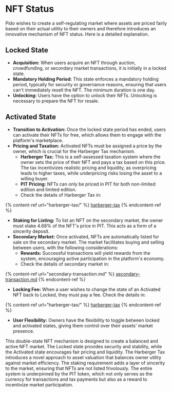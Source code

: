 # NFT Status

Pido wishes to create a self-regulating market where assets are priced fairly based on their actual utility to their owners and therefore introduces an innovative mechanism of NFT status. Here is a detailed explanation.

## **Locked State**

* **Acquisition:** When users acquire an NFT through auction, crowdfunding, or secondary market transactions, it is initially in a locked state.
* **Mandatory Holding Period:** This state enforces a mandatory holding period, typically for security or governance reasons, ensuring that users can't immediately resell the NFT. The minimum duration is one day.
* **Unlocking:** Users have the option to unlock their NFTs. Unlocking is necessary to prepare the NFT for resale.

## **Activated State**

* **Transition to Activation:** Once the locked state period has ended, users can activate their NFTs for free, which allows them to engage with the platform's marketplace.
* **Pricing and Taxation:** Activated NFTs must be assigned a price by the owner, which is crucial for the Harberger Tax mechanism.
  * **Harberger Tax:** This is a self-assessed taxation system where the owner sets the price of their NFT and pays a tax based on this price. The tax incentivizes realistic pricing and liquidity, as overpricing leads to higher taxes, while underpricing risks losing the asset to a willing buyer.
  * **PIT Pricing:** NFTs can only be priced in PIT for both non-limited edition and limited edition.&#x20;
  * Check the details of Harberger Tax in:

{% content-ref url="harberger-tax/" %}
[harberger-tax](harberger-tax/)
{% endcontent-ref %}

* **Staking for Listing:** To list an NFT on the secondary market, the owner must stake 4.68% of the NFT's price in PIT. This acts as a form of a sincerity deposit.
* **Secondary Market:** Once activated, NFTs are automatically listed for sale on the secondary market. The market facilitates buying and selling between users, with the following considerations:
  * **Rewards:** Successful transactions will yield rewards from the system, encouraging active participation in the platform's economy.
  * Check the details of secondary market in:

{% content-ref url="secondary-transaction.md" %}
[secondary-transaction.md](secondary-transaction.md)
{% endcontent-ref %}

* **Locking Fee:** When a user wishes to change the state of an Activated NFT back to Locked, they must pay a fee. Check the details in:

{% content-ref url="harberger-tax/" %}
[harberger-tax](harberger-tax/)
{% endcontent-ref %}

* **User Flexibility:** Owners have the flexibility to toggle between locked and activated states, giving them control over their assets' market presence.

This double-state NFT mechanism is designed to create a balanced and active NFT market. The Locked state provides security and stability, while the Activated state encourages fair pricing and liquidity. The Harberger Tax introduces a novel approach to asset valuation that balances owner utility against market efficiency. The staking requirement adds a layer of sincerity to the market, ensuring that NFTs are not listed frivolously. The entire system is underpinned by the PIT token, which not only serves as the currency for transactions and tax payments but also as a reward to incentivize market participation.
